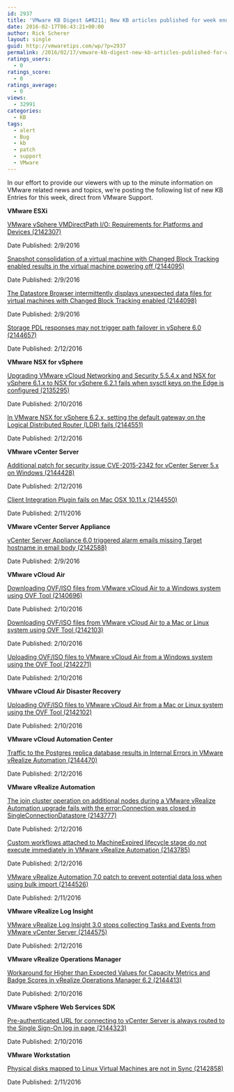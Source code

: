 ```yaml
---
id: 2937
title: 'VMware KB Digest &#8211; New KB articles published for week ending 2/13/15'
date: 2016-02-17T06:43:21+00:00
author: Rick Scherer
layout: single
guid: http://vmwaretips.com/wp/?p=2937
permalink: /2016/02/17/vmware-kb-digest-new-kb-articles-published-for-week-ending-21315/
ratings_users:
  - 0
ratings_score:
  - 0
ratings_average:
  - 0
views:
  - 32991
categories:
  - KB
tags:
  - alert
  - Bug
  - kb
  - patch
  - support
  - VMware
---
```

In our effort to provide our viewers with up to the minute information on VMware related news and topics, we&#8217;re posting the following list of new KB Entries for this week, direct from VMware Support.

<!--more-->

**VMware ESXi**
  
[VMware vSphere VMDirectPath I/O: Requirements for Platforms and Devices (2142307)](http://vmw.re/1RMXs4w)
  
Date Published: 2/9/2016
  
[Snapshot consolidation of a virtual machine with Changed Block Tracking enabled results in the virtual machine powering off (2144095)](http://vmw.re/218tb2s)
  
Date Published: 2/9/2016
  
[The Datastore Browser intermittently displays unexpected data files for virtual machines with Changed Block Tracking enabled (2144098)](http://vmw.re/1RMXs4y)
  
Date Published: 2/9/2016
  
[Storage PDL responses may not trigger path failover in vSphere 6.0 (2144657)](http://vmw.re/218t9aW)
  
Date Published: 2/12/2016

**VMware NSX for vSphere**
  
[Upgrading VMware vCloud Networking and Security 5.5.4.x and NSX for vSphere 6.1.x to NSX for vSphere 6.2.1 fails when sysctl keys on the Edge is configured (2135295)](http://vmw.re/1RMXskM)
  
Date Published: 2/10/2016
  
[In VMware NSX for vSphere 6.2.x, setting the default gateway on the Logical Distributed Router (LDR) fails (2144551)](http://vmw.re/218t9aY)
  
Date Published: 2/12/2016

**VMware vCenter Server**
  
[Additional patch for security issue CVE-2015-2342 for vCenter Server 5.x on Windows (2144428)](http://vmw.re/1RMXskO)
  
Date Published: 2/12/2016
  
[Client Integration Plugin fails on Mac OSX 10.11.x (2144550)](http://vmw.re/218t9b0)
  
Date Published: 2/11/2016

**VMware vCenter Server Appliance**
  
[vCenter Server Appliance 6.0 triggered alarm emails missing Target hostname in email body (2142588)](http://vmw.re/1RMXrxx)
  
Date Published: 2/9/2016

**VMware vCloud Air**
  
[Downloading OVF/ISO files from VMware vCloud Air to a Windows system using OVF Tool (2140696)](http://vmw.re/218t9re)
  
Date Published: 2/10/2016
  
[Downloading OVF/ISO files from VMware vCloud Air to a Mac or Linux system using OVF Tool (2142103)](http://vmw.re/1RMXskP)
  
Date Published: 2/10/2016
  
[Uploading OVF/ISO files to VMware vCloud Air from a Windows system using the OVF Tool (2142271)](http://vmw.re/218tb2A)
  
Date Published: 2/10/2016

**VMware vCloud Air Disaster Recovery**
  
[Uploading OVF/ISO files to VMware vCloud Air from a Mac or Linux system using the OVF Tool (2142102)](http://vmw.re/1RMXskR)
  
Date Published: 2/10/2016

**VMware vCloud Automation Center**
  
[Traffic to the Postgres replica database results in Internal Errors in VMware vRealize Automation (2144470)](http://vmw.re/218t9ri)
  
Date Published: 2/12/2016

**VMware vRealize Automation**
  
[The join cluster operation on additional nodes during a VMware vRealize Automation upgrade fails with the error:Connection was closed in SingleConnectionDatastore (2143777)](http://vmw.re/1RMXusX)
  
Date Published: 2/12/2016
  
[Custom workflows attached to MachineExpired lifecycle stage do not execute immediately in VMware vRealize Automation (2143785)](http://vmw.re/1RMXusZ)
  
Date Published: 2/12/2016
  
[VMware vRealize Automation 7.0 patch to prevent potential data loss when using bulk import (2144526)](http://vmw.re/1Pq0LM0)
  
Date Published: 2/11/2016

**VMware vRealize Log Insight**
  
[VMware vRealize Log Insight 3.0 stops collecting Tasks and Events from VMware vCenter Server (2144575)](http://vmw.re/1RMXskT)
  
Date Published: 2/12/2016

**VMware vRealize Operations Manager**
  
[Workaround for Higher than Expected Values for Capacity Metrics and Badge Scores in vRealize Operations Manager 6.2 (2144413)](http://vmw.re/218t9rk)
  
Date Published: 2/10/2016

**VMware vSphere Web Services SDK**
  
[Pre-authenticated URL for connecting to vCenter Server is always routed to the Single Sign-On log in page (2144323)](http://vmw.re/1RMXut5)
  
Date Published: 2/10/2016

**VMware Workstation**
  
[Physical disks mapped to Linux Virtual Machines are not in Sync (2142858)](http://vmw.re/218tb2C)
  
Date Published: 2/11/2016